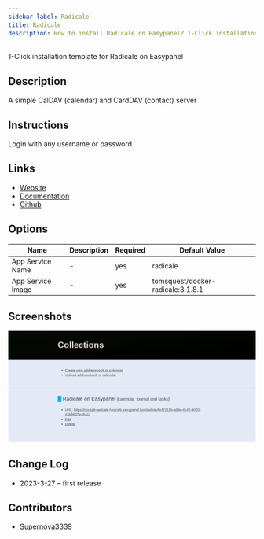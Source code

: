 ```yaml
---
sidebar_label: Radicale
title: Radicale
description: How to install Radicale on Easypanel? 1-Click installation template for Radicale on Easypanel
---
```


<!-- generated -->

1-Click installation template for Radicale on Easypanel

## Description

A simple CalDAV (calendar) and CardDAV (contact) server

## Instructions

Login with any username or password

## Links

- [Website](https://radicale.org/)
- [Documentation](https://radicale.org/v3.html)
- [Github](https://github.com/Kozea/Radicale)

## Options

Name | Description | Required | Default Value
-|-|-|-
App Service Name | - | yes | radicale
App Service Image | - | yes | tomsquest/docker-radicale:3.1.8.1

## Screenshots

![Radicale Screenshot](./assets/screenshot.png)

## Change Log

- 2023-3-27 – first release

## Contributors

- [Supernova3339](https://github.com/Supernova3339)
